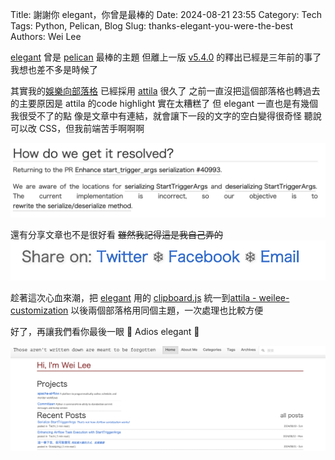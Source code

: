Title: 謝謝你 elegant，你曾是最棒的
Date: 2024-08-21 23:55
Category: Tech
Tags: Python, Pelican, Blog
Slug: thanks-elegant-you-were-the-best
Authors: Wei Lee

[elegant](https://github.com/Pelican-Elegant/elegant) 曾是 [pelican](https://getpelican.com/) 最棒的主題
但離上一版 [v5.4.0](https://github.com/Pelican-Elegant/elegant/tree/V5.4.0) 的釋出已經是三年前的事了
我想也差不多是時候了

<!--more-->

其實我的[娛樂向部落格](https://travlog.wei-lee.me/) 已經採用 [attila](https://github.com/arulrajnet/attila) 很久了
之前一直沒把這個部落格也轉過去的主要原因是 attila 的code highlight 實在太糟糕了
但 elegant 一直也是有幾個我很受不了的點
像是文章中有連結，就會讓下一段的文字的空白變得很奇怪
聽說可以改 CSS，但我前端苦手啊啊啊

![huge-pain](/images/posts-image/2024-elegant/huge-pain.png)

還有分享文章也不是很好看 ~~雖然我記得這是我自己弄的~~
![pain](/images/posts-image/2024-elegant/pain.png)

趁著這次心血來潮，把 [elegant](https://github.com/Pelican-Elegant/elegant) 用的 [clipboard.js](https://clipboardjs.com/) 統一到[attila - weilee-customization](https://github.com/Lee-W/attila/tree/weilee-customization)
以後兩個部落格用同個主題，一次處理也比較方便

好了，再讓我們看你最後一眼 👀
Adios elegant 👋

![last](/images/posts-image/2024-elegant/last.png)
